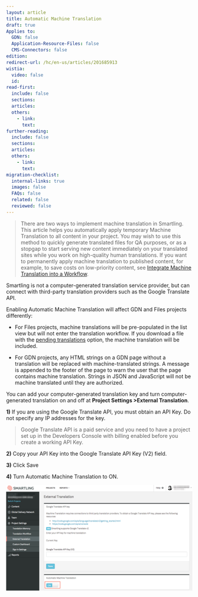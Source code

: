 ```yaml
---
layout: article
title: Automatic Machine Translation
draft: true
Applies to:
  GDN: false
  Application-Resource-Files: false
  CMS-Connectors: false
edition:
redirect-url: /hc/en-us/articles/201685913
wistia:
  video: false
  id:
read-first:
  include: false
  sections:
  articles:
  others:
    - link:
      text:
further-reading:
  include: false
  sections:
  articles:
  others:
    - link:
      text:
migration-checklist:
  internal-links: true
  images: false
  FAQs: false
  related: false
  reviewed: false
---
```



> There are two ways to implement machine translation in Smartling. This article helps you automatically apply temporary Machine Translation to all content in your project. You may wish to use this method to quickly generate translated files for QA purposes, or as a stopgap to start serving new content immediately on your translated sites while you work on high-quality human translations. If you want to permanently apply machine translation to published content, for example, to save costs on low-priority content, see [Integrate Machine Translation into a Workflow](/knowledge-base/articles/integrate-machine-translation-into-a-workflow/).

Smartling is not a computer-generated translation service provider, but can connect with third-party translation providers such as the Google Translate API.

Enabling Automatic Machine Translation will affect GDN and Files projects differently:

* For Files projects, machine translations will be pre-populated in the list view but will not enter the translation workflow. If you download a file with the [pending translations](/knowledge-base/articles/download-files/#file-download-options) option, the machine translation will be included.

* For GDN projects, any HTML strings on a GDN page without a translation will be replaced with machine-translated strings. A message is appended to the footer of the page to warn the user that the page contains machine translation. Strings in JSON and JavaScript will not be machine translated until they are authorized.

You can add your computer-generated translation key and turn computer-generated translation on and off at **Project Settings &gt;External Translation**.

**1)** If you are using the Google Translate API, you must obtain an API Key. Do not specify any IP addresses for the key.

> Google Translate API is a paid service and you need to have a project set up in the Developers Console with billing enabled before you create a working API Key.

**2)** Copy your API Key into the Google Translate API Key (V2) field.

**3)** Click Save

**4)** Turn Automatic Machine Translation to ON.

![](/uploads/versions/smartling---machine-translation-1---x----1239-705x---.png)